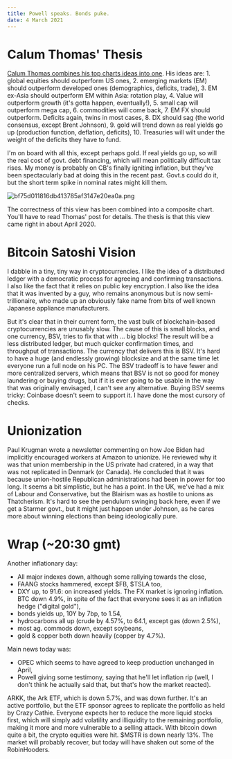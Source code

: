 ```yaml
---
title: Powell speaks. Bonds puke.
date: 4 March 2021
---
```


# Calum Thomas' Thesis

[Calum Thomas combines his top charts ideas into one](https://www.linkedin.com/pulse/macro-market-mega-theme-callum-thomas/). His ideas are:
    1. global equities should outperform US ones,
    2. emerging markets (EM) should outperform developed ones (demographics, deficits, trade),
    3. EM ex-Asia should outperform EM within Asia: rotation play,
    4. Value will outperform growth (it's gotta happen, eventually!),
    5. small cap will outperform mega cap,
    6. commodities will come back,
    7. EM FX should outperform. Deficits again, twins in most cases,
    8. DX should sag (the world consensus, except Brent Johnson),
    9. gold will trend down as real yields go up (production function, deflation, deficits),
    10. Treasuries will wilt under the weight of the deficits they have to fund.

I'm on board with all this, except perhaps gold. If real yields go up, so will the real cost of govt. debt financing, which will mean politically difficult tax rises. 
My money is probably on CB's finally igniting inflation, but they've been spectacularly bad at doing this in the recent past. 
Govt.s could do it, but the short term spike in nominal rates might kill them.

![bf75d011816db413785af3147e20ea0a.png]({attach}bf75d011816db413785af3147e20ea0a.png)

The correctness of this view has been combined into a composite chart. You'll have to read Thomas' post for details. The thesis is that this view came right in about April 2020.

# Bitcoin Satoshi Vision

I dabble in a tiny, tiny way in cryptocurrencies. I like the idea of a distributed ledger with a democratic process for agreeing and confirming transactions. I also like the fact that it relies on public key encryption. I also like the idea that it was invented by a guy, who remains anonymous but is now semi-trillionaire, who made up an obviously fake name from bits of well known Japanese appliance manufacturers.

But it's clear that in their current form, the vast bulk of blockchain-based cryptocurrencies are unusably slow.
The cause of this is small blocks, and one currency, BSV, tries to fix that with … big blocks!
The result will be a less distributed ledger, but much quicker confirmation times, and throughput of transactions.
The currency that delivers this is BSV. 
It's hard to have a huge (and endlessly growing) blocksize and at the same time let everyone run a full node on his PC.
The BSV tradeoff is to have fewer and more centralized servers, which means that BSV is not so good for money laundering or buying drugs, but if it is ever going to be usable in the way that was originally envisaged, I can't see any alternative.
Buying BSV seems tricky: Coinbase doesn't seem to support it. I have done the most cursory of checks.


# Unionization

Paul Krugman wrote a newsletter commenting on how Joe Biden had implicitly encouraged workers at Amazon to unionize.
He reviewed why it was that union membership in the US private had cratered, in a way that was not replicated in Denmark (or Canada).
He concluded that it was because union-hostile Republican administrations had been in power for too long.
It seems a bit simplistic, but he has a point.
In the UK, we've had a mix of Labour and Conservative, but the Blairism was as hostile to unions as Thatcherism.
It's hard to see the pendulum swinging back here, even if we get a Starmer govt., but it might just happen under Johnson, as he cares more about winning elections than being ideologically pure.

# Wrap (~20:30 gmt)

Another inflationary day:

- All major indexes down, although some rallying towards the close,
- FAANG stocks hammered, except $FB, $TSLA too,
- DXY up, to 91.6: on increased yields. The FX market is ignoring inflation. BTC down 4.9%, in spite of the fact that everyone sees it as an inflation hedge ("digital gold"),
- bonds yields up, 10Y by 7bp, to 1.54,
- hydrocarbons all up (crude by 4.57%, to 64.1, except gas (down 2.5%),
- most ag. commods down, except soybeans,
- gold & copper both down heavily (copper by 4.7%).

Main news today was:

- OPEC which seems to have agreed to keep production unchanged in April,
- Powell giving some testimony, saying that he'll let inflation rip (well, I don't think he actually said that, but that's how the market reacted).

ARKK, the Ark ETF, which is down 5.7%, and was down further. It's an active portfolio, but the ETF sponsor agrees to replicate the portfolio as held by Crazy Cathie.
Everyone expects her to reduce the more liquid stocks first, which will simply add volatility and illiquidity to the remaining portfolio, making it more and more vulnerable to a selling attack.
With bitcoin down quite a bit, the crypto equities were hit. $MSTR is down nearly 13%.
The market will probably recover, but today will have shaken out some of the RobinHooders.
